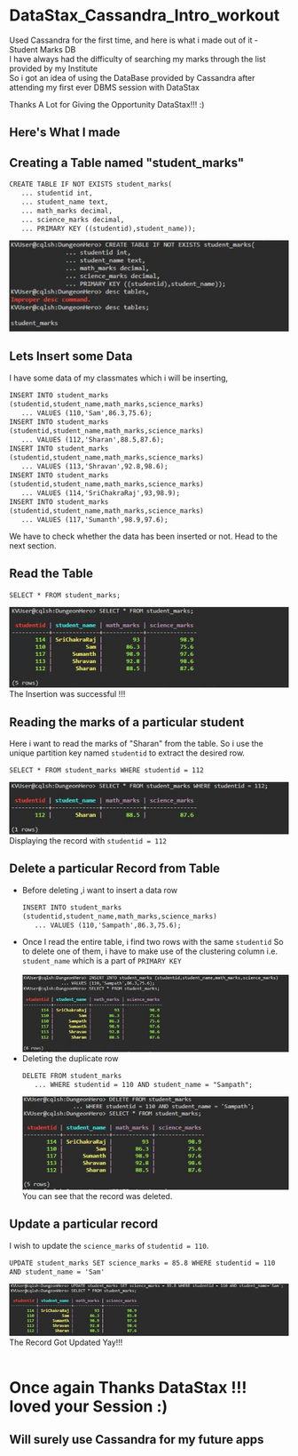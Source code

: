 # DataStax_Cassandra_Intro_workout
Used Cassandra for the first time, and here is what i made out of it - Student Marks DB<br />
I have always had the difficulty of searching my marks through the list provided by my Institute<br />
So i got an idea of using the DataBase provided by Cassandra after attending my first ever DBMS session with DataStax<br />

Thanks A Lot for Giving the Opportunity DataStax!!! :)<br />

Here's What I made
-------------------------------------------------------------
## Creating a Table named "student_marks"<br />
```
CREATE TABLE IF NOT EXISTS student_marks(
   ... studentid int,
   ... student_name text,
   ... math_marks decimal,
   ... science_marks decimal,
   ... PRIMARY KEY ((studentid),student_name));
```
![](https://github.com/CortaCoder/DataStax_Cassandra_Intro_workout/blob/master/Create.JPG)

## Lets Insert some Data<br />
I have some data of my classmates which i will be inserting,
```
INSERT INTO student_marks (studentid,student_name,math_marks,science_marks)
   ... VALUES (110,'Sam',86.3,75.6);
INSERT INTO student_marks (studentid,student_name,math_marks,science_marks)
   ... VALUES (112,'Sharan',88.5,87.6);
INSERT INTO student_marks (studentid,student_name,math_marks,science_marks)
   ... VALUES (113,'Shravan',92.8,98.6);
INSERT INTO student_marks (studentid,student_name,math_marks,science_marks)
   ... VALUES (114,'SriChakraRaj',93,98.9);
INSERT INTO student_marks (studentid,student_name,math_marks,science_marks)
   ... VALUES (117,'Sumanth',98.9,97.6);
```
We have to check whether the data has been inserted or not. Head to the next section.

## Read the Table<br />
```
SELECT * FROM student_marks;
```
![](https://github.com/CortaCoder/DataStax_Cassandra_Intro_workout/blob/master/Read%20Entire%20Data.JPG)<br />
   The Insertion was successful !!!<br />
## Reading the marks of a particular student
Here i want to read the marks of "Sharan" from the table.
So i use the unique partition key named `studentid` to extract the desired row.
```
SELECT * FROM student_marks WHERE studentid = 112
```
![](https://github.com/CortaCoder/DataStax_Cassandra_Intro_workout/blob/master/Read%20a%20record.JPG)<br />
   Displaying the record with `studentid = 112`<br />
## Delete a particular Record from Table
* Before deleting ,i want to insert a data row
   ```
   INSERT INTO student_marks (studentid,student_name,math_marks,science_marks)
      ... VALUES (110,'Sampath',86.3,75.6);
   ```
* Once I read the entire table, i find two rows with the same `studentid` So to delete one of them, i have to make use of the clustering column i.e. `student_name` which is a part of `PRIMARY KEY`<br /><br />
   ![](https://github.com/CortaCoder/DataStax_Cassandra_Intro_workout/blob/master/Read%20Duplicate.JPG)<br />
* Deleting the duplicate row
   ```
   DELETE FROM student_marks
      ... WHERE studentid = 110 AND student_name = "Sampath";
   ```
   ![](https://github.com/CortaCoder/DataStax_Cassandra_Intro_workout/blob/master/Deleting.JPG)<br />
   You can see that the record was deleted.<br />
## Update a particular record
I wish to update the `science_marks` of `studentid = 110`.
```
UPDATE student_marks SET science_marks = 85.8 WHERE studentid = 110 AND student_name = 'Sam' 
```
   ![](https://github.com/CortaCoder/DataStax_Cassandra_Intro_workout/blob/master/Updated.JPG)<br />
   The Record Got Updated Yay!!!<br /><br />
# Once again Thanks DataStax !!! loved your Session :)<br />
## Will surely use Cassandra for my future apps
